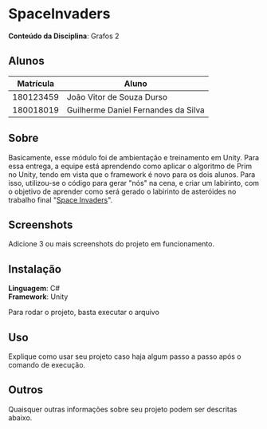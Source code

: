 # SpaceInvaders

**Conteúdo da Disciplina**: Grafos 2<br>

## Alunos
|Matrícula | Aluno |
| -- | -- |
| 180123459  | João Vitor de Souza Durso |
| 180018019  |  Guilherme Daniel Fernandes da Silva |

## Sobre 
Basicamente, esse módulo foi de ambientação e treinamento em Unity. Para essa entrega, a equipe está aprendendo como aplicar o algoritmo de Prim no Unity, tendo em vista que o framework é novo para os dois alunos. Para isso, utilizou-se o código para gerar "nós" na cena, e criar um labirinto, com o objetivo de aprender como será gerado o labirinto de asteróides no trabalho final "[Space Invaders](https://github.com/projeto-de-algoritmos/Final_SpaceInvaders)". 

## Screenshots
Adicione 3 ou mais screenshots do projeto em funcionamento.

## Instalação 
**Linguagem**: C#<br>
**Framework**: Unity<br>

Para rodar o projeto, basta executar o arquivo 

## Uso 
Explique como usar seu projeto caso haja algum passo a passo após o comando de execução.

## Outros 
Quaisquer outras informações sobre seu projeto podem ser descritas abaixo.



